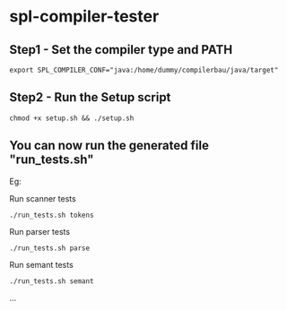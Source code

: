 # spl-compiler-tester

## Step1 - Set the compiler type and PATH

```
export SPL_COMPILER_CONF="java:/home/dummy/compilerbau/java/target"
```

## Step2 - Run the Setup script

```
chmod +x setup.sh && ./setup.sh
```

## You can now run the generated file "__run_tests.sh__"

Eg:

Run scanner tests
```
./run_tests.sh tokens
```

Run parser tests
```
./run_tests.sh parse
```

Run semant tests
```
./run_tests.sh semant
```

...
